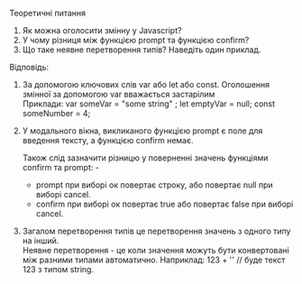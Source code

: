 Теоретичні питання

1. Як можна оголосити змінну у Javascript?
2. У чому різниця між функцією prompt та функцією confirm?
3. Що таке неявне перетворення типів? Наведіть один приклад.

Відповідь:

1.  За допомогою ключових слів var або let або const. Оголошення змінної за допомогою var вважається застарілим  
    Приклади: var someVar = "some string" ; let emptyVar = null; const someNumber = 4;

2.  У модального вікна, викликаного функцією prompt є поле для введення тексту,
    а функцією confirm немає.

    Також слід зазначити різницю у поверненні значень функціями confirm та prompt: -

    -   prompt при виборі oк повертає строку, або повертає null при виборі cancel.
    -   confirm при виборі ок повертає true або повертає false при виборі cancel.

3.  Загалом перетворення типів це перетворення значень з одного типу на інший.  
    Неявне перетворення - це коли значення можуть бути конвертовані між разними типами автоматично. Наприклад:
    123 + '' // буде текст 123 з типом string.
